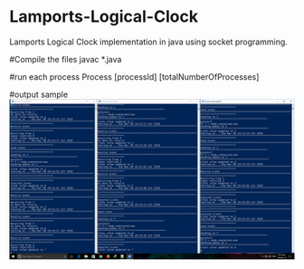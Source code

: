 # Lamports-Logical-Clock
Lamports Logical Clock implementation in java using socket programming.

#Compile the files
javac *.java

#run each process
Process [processId] [totalNumberOfProcesses]

#output sample
![alt text](output.png)
